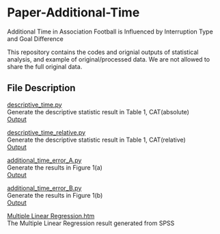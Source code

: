 # Paper-Additional-Time
Additional Time in Association Football is Influenced by Interruption Type and Goal Difference

This repository contains the codes and orignial outputs of statistical analysis, and example of original/processed data. We are not allowed to share the full original data.

## File Description
[descriptive_time.py](https://github.com/YuesenLi-TUM/Paper-Additional-Time/blob/main/descriptive_time.py)  
Generate the descriptive statistic result in Table 1, CAT(absolute)  
[Output](https://github.com/YuesenLi-TUM/Paper-Additional-Time/blob/main/Outputs/descriptive_time.csv)

[descriptive_time_relative.py](https://github.com/YuesenLi-TUM/Paper-Additional-Time/blob/main/descriptive_time_relative.py)  
Generate the descriptive statistic result in Table 1, CAT(relative)  
[Output](https://github.com/YuesenLi-TUM/Paper-Additional-Time/blob/main/Outputs/descriptive_time_relative.csv)

[additional_time_error_A.py](https://github.com/YuesenLi-TUM/Paper-Additional-Time/blob/main/additional_time_error_A.py)  
Generate the results in Figure 1(a)  
[Output](https://github.com/YuesenLi-TUM/Paper-Additional-Time/blob/main/Outputs/output_Goal_Difference_A.text)

[additional_time_error_B.py](https://github.com/YuesenLi-TUM/Paper-Additional-Time/blob/main/additional_time_error_B.py)  
Generate the results in Figure 1(b)  
[Output](https://github.com/YuesenLi-TUM/Paper-Additional-Time/blob/main/Outputs/output_Goal_Difference_B.text)

[Multiple Linear Regression.htm](https://github.com/YuesenLi-TUM/Paper-Additional-Time/blob/main/Outputs/Multiple%20Linear%20Regression.htm)  
The Multiple Linear Regression result generated from SPSS
